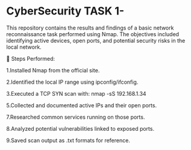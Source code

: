 # CyberSecurity TASK 1-
This repository contains the results and findings of a basic network reconnaissance task performed using Nmap. The objectives included identifying active devices, open ports, and potential security risks in the local network.

🧾 Steps Performed:

1.Installed Nmap from the official site.

2.Identified the local IP range using ipconfig/ifconfig.

3.Executed a TCP SYN scan with:
  nmap -sS 192.168.1.34
  
5.Collected and documented active IPs and their open ports.

7.Researched common services running on those ports.

8.Analyzed potential vulnerabilities linked to exposed ports.

9.Saved scan output as .txt formats for reference.



